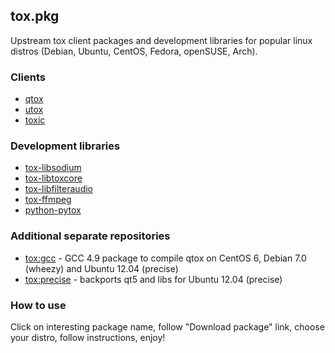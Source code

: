## tox.pkg

Upstream tox client packages and development libraries for popular linux distros (Debian, Ubuntu, CentOS, Fedora, openSUSE, Arch).

### Clients

* [qtox](https://build.opensuse.org/package/show/home:antonbatenev:tox/qtox)
* [utox](https://build.opensuse.org/package/show/home:antonbatenev:tox/utox)
* [toxic](https://build.opensuse.org/package/show/home:antonbatenev:tox/toxic)

### Development libraries

* [tox-libsodium](https://build.opensuse.org/package/show/home:antonbatenev:tox/tox-libsodium)
* [tox-libtoxcore](https://build.opensuse.org/package/show/home:antonbatenev:tox/tox-libtoxcore)
* [tox-libfilteraudio](https://build.opensuse.org/package/show/home:antonbatenev:tox/tox-libfilteraudio)
* [tox-ffmpeg](https://build.opensuse.org/package/show/home:antonbatenev:tox/tox-ffmpeg)
* [python-pytox](https://build.opensuse.org/package/show/home:antonbatenev:tox/python-pytox)

### Additional separate repositories

* [tox:gcc](https://build.opensuse.org/package/show/home:antonbatenev:tox:gcc/tox-gcc) - GCC 4.9 package to compile qtox on CentOS 6, Debian 7.0 (wheezy) and Ubuntu 12.04 (precise)
* [tox:precise](https://build.opensuse.org/project/show/home:antonbatenev:tox:precise) - backports qt5 and libs for Ubuntu 12.04 (precise)

### How to use

Click on interesting package name, follow "Download package" link, choose your distro, follow instructions, enjoy!
